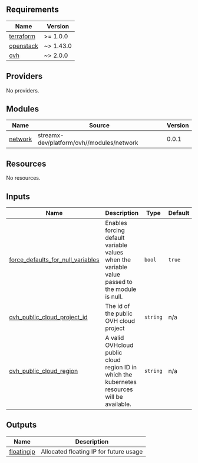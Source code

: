 <!-- BEGIN_TF_DOCS -->
## Requirements

| Name | Version |
|------|---------|
| <a name="requirement_terraform"></a> [terraform](#requirement\_terraform) | >= 1.0.0 |
| <a name="requirement_openstack"></a> [openstack](#requirement\_openstack) | ~> 1.43.0 |
| <a name="requirement_ovh"></a> [ovh](#requirement\_ovh) | ~> 2.0.0 |

## Providers

No providers.

## Modules

| Name | Source | Version |
|------|--------|---------|
| <a name="module_network"></a> [network](#module\_network) | streamx-dev/platform/ovh//modules/network | 0.0.1 |

## Resources

No resources.

## Inputs

| Name | Description | Type | Default | Required |
|------|-------------|------|---------|:--------:|
| <a name="input_force_defaults_for_null_variables"></a> [force\_defaults\_for\_null\_variables](#input\_force\_defaults\_for\_null\_variables) | Enables forcing default variable values when the variable value passed to the module is null. | `bool` | `true` | no |
| <a name="input_ovh_public_cloud_project_id"></a> [ovh\_public\_cloud\_project\_id](#input\_ovh\_public\_cloud\_project\_id) | The id of the public OVH cloud project | `string` | n/a | yes |
| <a name="input_ovh_public_cloud_region"></a> [ovh\_public\_cloud\_region](#input\_ovh\_public\_cloud\_region) | A valid OVHcloud public cloud region ID in which the kubernetes resources will be available. | `string` | n/a | yes |

## Outputs

| Name | Description |
|------|-------------|
| <a name="output_floatingip"></a> [floatingip](#output\_floatingip) | Allocated floating IP for future usage |
<!-- END_TF_DOCS -->